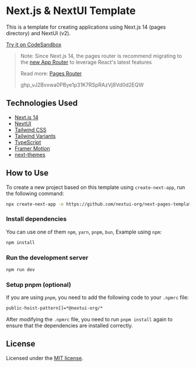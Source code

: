 # Next.js & NextUI Template

This is a template for creating applications using Next.js 14 (pages directory) and NextUI (v2).

[Try it on CodeSandbox](https://githubbox.com/nextui-org/next-pages-template)

>Note: Since Next.js 14, the pages router is recommend migrating to the [new App Router](https://nextjs.org/docs/app) to leverage React's latest features
>
>Read more: [Pages Router](https://nextjs.org/docs/pages)
> 
> 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

## Technologies Used

- [Next.js 14](https://nextjs.org/docs/getting-started)
- [NextUI](https://nextui.org)
- [Tailwind CSS](https://tailwindcss.com)
- [Tailwind Variants](https://tailwind-variants.org)
- [TypeScript](https://www.typescriptlang.org)
- [Framer Motion](https://www.framer.com/motion)
- [next-themes](https://github.com/pacocoursey/next-themes)

## How to Use

To create a new project based on this template using `create-next-app`, run the following command:

```bash
npx create-next-app -e https://github.com/nextui-org/next-pages-template
```

### Install dependencies

You can use one of them `npm`, `yarn`, `pnpm`, `bun`, Example using `npm`:

```bash
npm install
```

### Run the development server

```bash
npm run dev
```

### Setup pnpm (optional)

If you are using `pnpm`, you need to add the following code to your `.npmrc` file:

```bash
public-hoist-pattern[]=*@nextui-org/*
```

After modifying the `.npmrc` file, you need to run `pnpm install` again to ensure that the dependencies are installed correctly.

## License

Licensed under the [MIT license](https://github.com/nextui-org/next-pages-template/blob/main/LICENSE).
